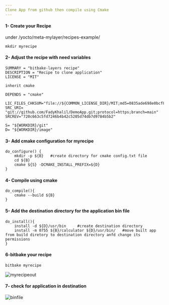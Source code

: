 ```yaml
---
Clone App from github then compile using Cmake
---
```

#### 1- Create your Recipe
under /yocto/meta-mylayer/recipes-example/
```
mkdir myrecipe
```
#### 2- Adjust the recipe with need variables
```
SUMMARY = "bitbake-layers recipe"
DESCRIPTION = "Recipe to clone application"
LICENSE = "MIT" 

inherit cmake  

DEPENDS = "cmake"

LIC_FILES_CHKSUM="file://${COMMON_LICENSE_DIR}/MIT;md5=0835ade698e0bcf8506ecda2f7b4f302"
SRC_URI= "git://github.com/FadyKhalil/DemoApp.git;protocol=https;branch=main"
SRCREV="720c663c5fd7246b4b42c5205d74db7d9784b5b2"

S= "${WORKDIR}/git"
D= "${WORKDIR}/image"
```
#### 3- Add cmake configuration for myrecipe
```
do_configure() {
    mkdir -p ${B}   #create directory for cmake config.txt file
    cd ${B}         
    cmake ${S} -DCMAKE_INSTALL_PREFIX=${D}    
}
```

#### 4- Compile using cmake
```
do_compile(){
    cmake --build ${B}
}
```
#### 5- Add the destination directory for the application bin file
```
do_install(){ 
    install -d ${D}/usr/bin     #create destination directory
    install -m 0755 ${B}/calculator ${D}/usr/bin/   #move built app from build diretory to destination directory anfd change its permissions
}
```
#### 6-bitbake your recipe
```
bitbake myrecipe
```
![myrecipeout](https://github.com/user-attachments/assets/845ca30b-9220-44db-8ec7-dde1224ea419)
#### 7- check for application in destination
![binfile](https://github.com/user-attachments/assets/db3b4f78-8ab6-4740-a271-7e6251cdc2ec)











